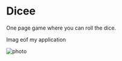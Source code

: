 # Dicee

One page game where you can roll the dice.

Imag eof my application

![photo](http://www.picsum.photos/200/200)
